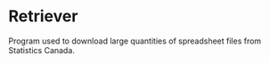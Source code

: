 # Retriever
Program used to download large quantities of spreadsheet files from Statistics Canada. 
